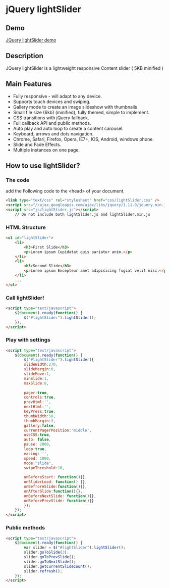 jQuery lightSlider
=============


Demo
----------------
[JQuery lightSlider demo](http://sachinchoolur.github.io/lightslider/)

Description
----------------
JQuery lightSlider is a lightweight responsive Content slider ( 5KB minified )

Main Features
----------------

+   Fully responsive - will adapt to any device.
+   Supports touch devices and swiping.
+   Gallery mode to create an image slideshow with thumbnails
+   Small file size (6kb) (minified), fully themed, simple to implement.
+   CSS transitions with jQuery fallback.
+   Full callback API and public methods.
+   Auto play and auto loop to create a content carousel.
+   Keyboard, arrows and dots navigation.
+   Chrome, Safari, Firefox, Opera, IE7+, IOS, Android, windows phone.
+   Slide and Fade Effects.
+   Multiple instances on one page.



How to use lightSlider?
--------------------

### The code ###
add the Following code to the &lt;head&gt; of your document.
```html
<link type="text/css" rel="stylesheet" href="css/lightSlider.css" />
<script src="//ajax.googleapis.com/ajax/libs/jquery/1.11.0/jquery.min.js"></script>
<script src="js/lightSlider.js"></script>
    // Do not include both lightSlider.js and lightSlider.min.js
```
### HTML Structure ###
```html
<ul id="lightSlider">
    <li>
        <h3>First Slide</h3>
        <p>Lorem ipsum Cupidatat quis pariatur anim.</p>
    </li>
    <li>
        <h3>Second Slide</h3>
        <p>Lorem ipsum Excepteur amet adipisicing fugiat velit nisi.</p>
    </li>
    ...
</ul>
```
### Call lightSlider! ###
```html
<script type="text/javascript">
    $(document).ready(function() {
        $("#lightSlider").lightSlider();
    });
</script>
```
### Play with settings ###
```html
<script type="text/javascript">
    $(document).ready(function() {
        $("#lightSlider").lightSlider({
        slideWidth:270,
        slideMargin:0,
        slideMove:1,
        minSlide:1,
        maxSlide:8,
         
        pager:true,
        controls:true,
        prevHtml:'',
        nextHtml:'',
        keyPress:true,
        thumbWidth:50,
        thumbMargin:3,
        gallery:false,
        currentPagerPosition:'middle',
        useCSS:true,
        auto: false,
        pause: 2000,
        loop:true,
        easing: '',
        speed: 1000,
        mode:"slide",
        swipeThreshold:10,
         
        onBeforeStart: function(){},
        onSliderLoad: function() {},
        onBefroreSlide:function(){},
        onAfterSlide:function(){},
        onBeforeNextSlide: function(){},
        onBeforePrevSlide: function(){}
        });
    });
</script>
```
### Public methods ###
```html
<script type="text/javascript">
    $(document).ready(function() {
        var slider = $("#lightSlider").lightSlider();
        slider.goToSlide(3);
        slider.goToPrevSlide();
        slider.goToNextSlide();
        slider.getCurrentSlideCount();
        slider.refresh();
    });
</script>
```